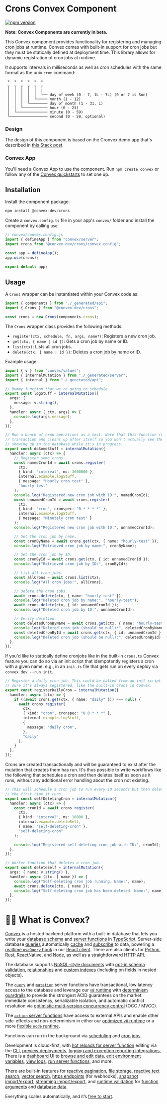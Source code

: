 # Crons Convex Component

[![npm version](https://badge.fury.io/js/@convex-dev%2Fcrons.svg)](https://badge.fury.io/js/@convex-dev%2Fcrons)

**Note: Convex Components are currently in beta.**

This Convex component provides functionality for registering and managing cron
jobs at runtime. Convex comes with built-in support for cron jobs but they must
be statically defined at deployment time. This library allows for dynamic
registration of cron jobs at runtime.

It supports intervals in milliseconds as well as cron schedules with the same
format as the unix `cron` command:

```
 *  *  *  *  *  *
 ┬  ┬  ┬  ┬  ┬  ┬
 │  │  │  │  │  |
 │  │  │  │  │  └── day of week (0 - 7, 1L - 7L) (0 or 7 is Sun)
 │  │  │  │  └───── month (1 - 12)
 │  │  │  └──────── day of month (1 - 31, L)
 │  │  └─────────── hour (0 - 23)
 │  └────────────── minute (0 - 59)
 └───────────────── second (0 - 59, optional)
```

### Design

The design of this component is based on the Cronvex demo app that's described in
[this Stack post](https://stack.convex.dev/cron-jobs).

### Convex App

You'll need a Convex App to use the component. Run `npm create convex` or
follow any of the [Convex quickstarts](https://docs.convex.dev/home) to set one up.

## Installation

Install the component package:

```ts
npm install @convex-dev/crons
```

Create a `convex.config.ts` file in your app's `convex/` folder and install the component by calling `use`:

```ts
// convex/convex.config.js
import { defineApp } from "convex/server";
import crons from "@convex-dev/crons/convex.config";

const app = defineApp();
app.use(crons);

export default app;
```

## Usage

A `Crons` wrapper can be instantiated within your Convex code as:

```ts
import { components } from "./_generated/api";
import { Crons } from "@convex-dev/crons";

const crons = new Crons(components.crons);
```

The `Crons` wrapper class provides the following methods:

- `register(ctx, schedule, fn, args, name?)`: Registers a new cron job.
- `get(ctx, { name | id })`: Gets a cron job by name or ID.
- `list(ctx)`: Lists all cron jobs.
- `delete(ctx, { name | id })`: Deletes a cron job by name or ID.

Example usage:

```ts
import { v } from "convex/values";
import { internalMutation } from "./_generated/server";
import { internal } from "./_generated/api";

// Dummy function that we're going to schedule.
export const logStuff = internalMutation({
  args: {
    message: v.string(),
  },
  handler: async (_ctx, args) => {
    console.log(args.message);
  },
});

// Run a bunch of cron operations as a test. Note that this function runs as a
// transaction and cleans up after itself so you won't actually see these crons
// showing up in the database while it's in progress.
export const doSomeStuff = internalMutation({
  handler: async (ctx) => {
    // Register some crons.
    const namedCronId = await crons.register(
      ctx,
      { kind: "interval", ms: 3600000 },
      internal.example.logStuff,
      { message: "Hourly cron test" },
      "hourly-test"
    );
    console.log("Registered new cron job with ID:", namedCronId);
    const unnamedCronId = await crons.register(
      ctx,
      { kind: "cron", cronspec: "0 * * * *" },
      internal.example.logStuff,
      { message: "Minutely cron test" }
    );
    console.log("Registered new cron job with ID:", unnamedCronId);

    // Get the cron job by name.
    const cronByName = await crons.get(ctx, { name: "hourly-test" });
    console.log("Retrieved cron job by name:", cronByName);

    // Get the cron job by ID.
    const cronById = await crons.get(ctx, { id: unnamedCronId });
    console.log("Retrieved cron job by ID:", cronById);

    // List all cron jobs.
    const allCrons = await crons.list(ctx);
    console.log("All cron jobs:", allCrons);

    // Delete the cron jobs.
    await crons.delete(ctx, { name: "hourly-test" });
    console.log("Deleted cron job by name:", "hourly-test");
    await crons.delete(ctx, { id: unnamedCronId });
    console.log("Deleted cron job by ID:", unnamedCronId);

    // Verify deletion.
    const deletedCronByName = await crons.get(ctx, { name: "hourly-test" });
    console.log("Deleted cron job (should be null):", deletedCronByName);
    const deletedCronById = await crons.get(ctx, { id: unnamedCronId });
    console.log("Deleted cron job (should be null):", deletedCronById);
  },
});
```

If you'd like to statically define cronjobs like in the built-in `crons.ts`
Convex feature you can do so via an init script that idempotently registers a
cron with a given name. e.g., in an `init.ts` file that gets run on every
deploy via `convex dev --run init`.

```ts
// Register a daily cron job. This could be called from an init script to make
// sure it's always registered, like the built-in crons in Convex.
export const registerDailyCron = internalMutation({
  handler: async (ctx) => {
    if ((await crons.get(ctx, { name: "daily" })) === null) {
      await crons.register(
        ctx,
        { kind: "cron", cronspec: "0 0 * * *" },
        internal.example.logStuff,
        {
          message: "daily cron",
        },
        "daily"
      );
    }
  },
});
```

Crons are created transactionally and will be guaranteed to exist after the
mutation that creates them has run. It's thus possible to write workflows like
the following that schedules a cron and then deletes itself as soon as it runs,
without any additional error handling about the cron not existing.

```ts
// This will schedule a cron job to run every 10 seconds but then delete itself
// the first time it runs.
export const selfDeletingCron = internalMutation({
  handler: async (ctx) => {
    const cronId = await crons.register(
      ctx,
      { kind: "interval", ms: 10000 },
      internal.example.deleteSelf,
      { name: "self-deleting-cron" },
      "self-deleting-cron"
    );

    console.log("Registered self-deleting cron job with ID:", cronId);
  },
});

// Worker function that deletes a cron job.
export const deleteSelf = internalMutation({
  args: { name: v.string() },
  handler: async (ctx, { name }) => {
    console.log("Self-deleting cron job running. Name:", name);
    await crons.delete(ctx, { name });
    console.log("Self-deleting cron job has been deleted. Name:", name);
  },
});
```

# 🧑‍🏫 What is Convex?

[Convex](https://convex.dev) is a hosted backend platform with a
built-in database that lets you write your
[database schema](https://docs.convex.dev/database/schemas) and
[server functions](https://docs.convex.dev/functions) in
[TypeScript](https://docs.convex.dev/typescript). Server-side database
[queries](https://docs.convex.dev/functions/query-functions) automatically
[cache](https://docs.convex.dev/functions/query-functions#caching--reactivity) and
[subscribe](https://docs.convex.dev/client/react#reactivity) to data, powering a
[realtime `useQuery` hook](https://docs.convex.dev/client/react#fetching-data) in our
[React client](https://docs.convex.dev/client/react). There are also clients for
[Python](https://docs.convex.dev/client/python),
[Rust](https://docs.convex.dev/client/rust),
[ReactNative](https://docs.convex.dev/client/react-native), and
[Node](https://docs.convex.dev/client/javascript), as well as a straightforward
[HTTP API](https://docs.convex.dev/http-api/).

The database supports
[NoSQL-style documents](https://docs.convex.dev/database/document-storage) with
[opt-in schema validation](https://docs.convex.dev/database/schemas),
[relationships](https://docs.convex.dev/database/document-ids) and
[custom indexes](https://docs.convex.dev/database/indexes/)
(including on fields in nested objects).

The
[`query`](https://docs.convex.dev/functions/query-functions) and
[`mutation`](https://docs.convex.dev/functions/mutation-functions) server functions have transactional,
low latency access to the database and leverage our
[`v8` runtime](https://docs.convex.dev/functions/runtimes) with
[determinism guardrails](https://docs.convex.dev/functions/runtimes#using-randomness-and-time-in-queries-and-mutations)
to provide the strongest ACID guarantees on the market:
immediate consistency,
serializable isolation, and
automatic conflict resolution via
[optimistic multi-version concurrency control](https://docs.convex.dev/database/advanced/occ) (OCC / MVCC).

The [`action` server functions](https://docs.convex.dev/functions/actions) have
access to external APIs and enable other side-effects and non-determinism in
either our
[optimized `v8` runtime](https://docs.convex.dev/functions/runtimes) or a more
[flexible `node` runtime](https://docs.convex.dev/functions/runtimes#nodejs-runtime).

Functions can run in the background via
[scheduling](https://docs.convex.dev/scheduling/scheduled-functions) and
[cron jobs](https://docs.convex.dev/scheduling/cron-jobs).

Development is cloud-first, with
[hot reloads for server function](https://docs.convex.dev/cli#run-the-convex-dev-server) editing via the
[CLI](https://docs.convex.dev/cli),
[preview deployments](https://docs.convex.dev/production/hosting/preview-deployments),
[logging and exception reporting integrations](https://docs.convex.dev/production/integrations/),
There is a
[dashboard UI](https://docs.convex.dev/dashboard) to
[browse and edit data](https://docs.convex.dev/dashboard/deployments/data),
[edit environment variables](https://docs.convex.dev/production/environment-variables),
[view logs](https://docs.convex.dev/dashboard/deployments/logs),
[run server functions](https://docs.convex.dev/dashboard/deployments/functions), and more.

There are built-in features for
[reactive pagination](https://docs.convex.dev/database/pagination),
[file storage](https://docs.convex.dev/file-storage),
[reactive text search](https://docs.convex.dev/text-search),
[vector search](https://docs.convex.dev/vector-search),
[https endpoints](https://docs.convex.dev/functions/http-actions) (for webhooks),
[snapshot import/export](https://docs.convex.dev/database/import-export/),
[streaming import/export](https://docs.convex.dev/production/integrations/streaming-import-export), and
[runtime validation](https://docs.convex.dev/database/schemas#validators) for
[function arguments](https://docs.convex.dev/functions/args-validation) and
[database data](https://docs.convex.dev/database/schemas#schema-validation).

Everything scales automatically, and it’s [free to start](https://www.convex.dev/plans).
